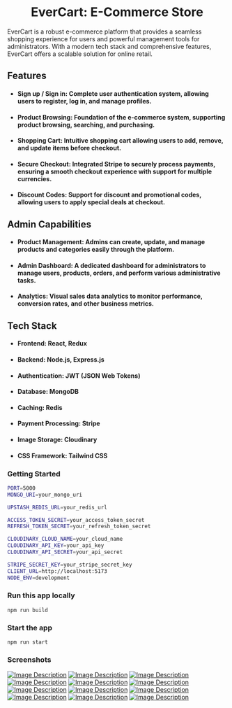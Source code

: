 <h1 align="center">EverCart: E-Commerce Store</h1>

<p>EverCart is a robust e-commerce platform that provides a seamless shopping experience for users and powerful management tools for administrators. With a modern tech stack and comprehensive features, EverCart offers a scalable solution for online retail.</p>

<h2 id="features">Features</h2>

<ul>
  <li>
    <h4 id="sign-up--sign-in">Sign up / Sign in: Complete user authentication system, allowing users to register, log in, and manage profiles.</h4>
  </li>
  <li>
    <h4 id="product-browsing">Product Browsing: Foundation of the e-commerce system, supporting product browsing, searching, and purchasing.</h4>
  </li>
  <li>
    <h4 id="shopping-cart">Shopping Cart: Intuitive shopping cart allowing users to add, remove, and update items before checkout.</h4>
  </li>
  <li>
    <h4 id="secure-checkout">Secure Checkout: Integrated Stripe to securely process payments, ensuring a smooth checkout experience with support for multiple currencies.</h4>
  </li>
  <li>
    <h4 id="discount-codes">Discount Codes: Support for discount and promotional codes, allowing users to apply special deals at checkout.</h4>
  </li>
</ul>

<h2 id="admin-capabilities">Admin Capabilities</h2>

<ul>
  <li>
    <h4 id="product-management">Product Management: Admins can create, update, and manage products and categories easily through the platform.</h4>
  </li>
  <li>
    <h4 id="admin-dashboard">Admin Dashboard: A dedicated dashboard for administrators to manage users, products, orders, and perform various administrative tasks.</h4>
  </li>
  <li>
    <h4 id="analytics">Analytics: Visual sales data analytics to monitor performance, conversion rates, and other business metrics.</h4>
  </li>
</ul>

<h2 id="tech-stack">Tech Stack</h2>

<ul>
  <li>
    <h4 id="frontend">Frontend: <strong>React</strong>, <strong>Redux</strong></h4>
  </li>
  <li>
    <h4 id="backend">Backend: <strong>Node.js</strong>, <strong>Express.js</strong></h4>
  </li>
  <li>
    <h4 id="authentication-1">Authentication: <strong>JWT (JSON Web Tokens)</strong></h4>
  </li>
  <li>
    <h4 id="database-1">Database: <strong>MongoDB</strong></h4>
  </li>
  <li>
    <h4 id="caching">Caching: <strong>Redis</strong></h4>
  </li>
  <li>
    <h4 id="payment-processing">Payment Processing: <strong>Stripe</strong></h4>
  </li>
  <li>
    <h4 id="image-storage">Image Storage: <strong>Cloudinary</strong></h4>
  </li>
  <li>
    <h4 id="css-framework">CSS Framework: <strong>Tailwind CSS</strong></h4>
  </li>
</ul>

### Getting Started

```bash
PORT=5000
MONGO_URI=your_mongo_uri

UPSTASH_REDIS_URL=your_redis_url

ACCESS_TOKEN_SECRET=your_access_token_secret
REFRESH_TOKEN_SECRET=your_refresh_token_secret

CLOUDINARY_CLOUD_NAME=your_cloud_name
CLOUDINARY_API_KEY=your_api_key
CLOUDINARY_API_SECRET=your_api_secret

STRIPE_SECRET_KEY=your_stripe_secret_key
CLIENT_URL=http://localhost:5173
NODE_ENV=development
```

### Run this app locally

```shell
npm run build
```

### Start the app

```shell
npm run start
```

### Screenshots

<a href="./frontend//public/ss1.png"><img src="./frontend//public/ss1.png" alt="Image Description"></a>
<a href="./frontend//public/ss2.png"><img src="./frontend//public/ss2.png" alt="Image Description"></a>
<a href="./frontend//public/ss11.png"><img src="./frontend//public/ss11.png" alt="Image Description"></a>
<a href="./frontend//public/ss12.png"><img src="./frontend//public/ss12.png" alt="Image Description"></a>
<a href="./frontend//public/ss3.png"><img src="./frontend//public/ss3.png" alt="Image Description"></a>
<a href="./frontend//public/ss4.png"><img src="./frontend//public/ss4.png" alt="Image Description"></a>
<a href="./frontend//public/ss5.png"><img src="./frontend//public/ss5.png" alt="Image Description"></a>
<a href="./frontend//public/ss6.png"><img src="./frontend//public/ss6.png" alt="Image Description"></a>
<a href="./frontend//public/ss7.png"><img src="./frontend//public/ss7.png" alt="Image Description"></a>
<a href="./frontend//public/ss8.png"><img src="./frontend//public/ss8.png" alt="Image Description"></a>
<a href="./frontend//public/ss9.png"><img src="./frontend//public/ss9.png" alt="Image Description"></a>
<a href="./frontend//public/ss10.png"><img src="./frontend//public/ss10.png" alt="Image Description"></a>
